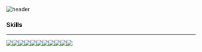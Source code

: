 
<!-- color -->
<!-- https://colorhunt.co/ -->

<!-- banner -->
<!-- https://github.com/kyechan99/capsule-render -->
![header](https://capsule-render.vercel.app/api?type=slice&color=79E0EE&fontColor=FBFFDC&height=200&section=header&text=Developer&fontSize=90&desc=chaeheedongs&descAlign=68&descAlignY=80)


### Skills
---
<!-- icon -->
<!-- https://simpleicons.org/ -->
<div style="display:flex; flex-direction:row;"> 
    <!-- Frontend -->
    <img src="https://img.shields.io/badge/javascript-F7DF1E?style=flat-square&logo=javascript&logoColor=black"> 
    <img src="https://img.shields.io/badge/react-61DAFB?style=flat-square&logo=react&logoColor=black"> 
    <br> 
    <!-- Backend -->
    <img src="https://img.shields.io/badge/Spring Boot-6DB33F?style=flat-square&logo=spring boot&logoColor=black"> 
    <img src="https://img.shields.io/badge/nginx-009639?style=flat-square&logo=nginx&logoColor=black"> 
    <img src="https://img.shields.io/badge/bash-4EAA25?style=flat-square&logo=gnubash&logoColor=black"> 
    <br> 
    <!-- DataBase -->
    <img src="https://img.shields.io/badge/oracle-F80000?style=flat-squar&logo=oracle&logoColor=black"> 
    <img src="https://img.shields.io/badge/mysql-4479A1?style=flat-squar&logo=mysql&logoColor=black"> 
    <br> 
    <!-- OS -->
    <img src="https://img.shields.io/badge/linux-FCC624?style=flat-squar&logo=linux&logoColor=black">
    <img src="https://img.shields.io/badge/ubuntu-E95420?style=flat-squar&logo=ubuntu&logoColor=black">
    <img src="https://img.shields.io/badge/rocky-10B981?style=flat-squar&logo=rockylinux&logoColor=black">
    <img src="https://img.shields.io/badge/docker-2496ED?style=flat-squar&logo=docker&logoColor=black">
    <br>
</div><br>
</div>
